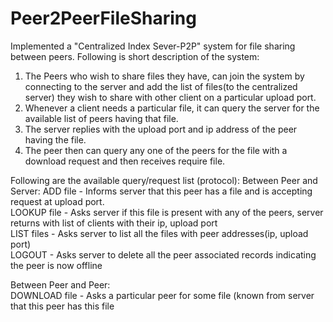 # Peer2PeerFileSharing

Implemented a "Centralized Index Sever-P2P" system for file sharing between peers.
Following is short description of the system:
1) The Peers who wish to share files they have, can join the system by connecting to the server and add the list of files(to the centralized server) they wish to share with other client on a particular upload port.
2) Whenever a client needs a particular file, it can query the server for the available list of peers having that file.
3) The server replies with the upload port and ip address of the peer having the file.
4) The peer then can query any one of the peers for the file with a download request and then receives require file.

Following are the available query/request list (protocol):
Between Peer and Server:
  ADD file - Informs server that this peer has a file and is accepting request at upload port.  
  LOOKUP file - Asks server if this file is present with any of the peers, server returns with list of clients with their ip, upload port  
  LIST files - Asks server to list all the files with peer addresses(ip, upload port)  
  LOGOUT - Asks server to delete all the peer associated records indicating the peer is now offline  
  
Between Peer and Peer:  
  DOWNLOAD file - Asks a particular peer for some file (known from server that this peer has this file
